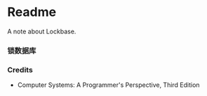 # Readme
A note about Lockbase.

### 锁数据库



### Credits
- Computer Systems: A Programmer's Perspective, Third Edition
